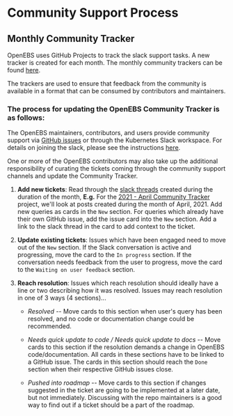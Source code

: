 # Community Support Process

## Monthly Community Tracker

OpenEBS uses GitHub Projects to track the slack support tasks. A new tracker is created for each month. The monthly community trackers can be found [here](https://github.com/orgs/openebs/projects/).

The trackers are used to ensure that feedback from the community is available in a format that can be consumed by contributors and maintainers.

### The process for updating the OpenEBS Community Tracker is as follows:

The OpenEBS maintainers, contributors, and users provide community support via [GitHub issues](https://github.com/openebs/openebs/issues) or through the Kubernetes Slack workspace. For details on joining the slack, please see the instructions [here](https://github.com/openebs/openebs/tree/master/community#contact).

One or more of the OpenEBS contributors may also take up the additional responsibility of curating the tickets coming through the community support channels and update the Community Tracker.

1. **Add new tickets**: Read through the [slack threads](https://kubernetes.slack.com/messages/openebs) created during the duration of the month,  **E.g.** For the [2021 - April Community Tracker](https://github.com/orgs/openebs/projects/31) project, we'll look at posts created during the month of April, 2021. Add new queries as cards in the `New` section. For queries which already have their own GitHub issue, add the issue card into the `New` section. Add a link to the slack thread in the card to add context to the ticket.

2. **Update existing tickets**: Issues which have been engaged need to move out of the `New` section. If the Slack conversation is active and progressing, move the card to the `In progress` section. If the conversation needs feedback from the user to progress, move the card to the `Waiting on user feedback` section.

3. **Reach resolution**: Issues which reach resolution should ideally have a line or two describing how it was resolved. Issues may reach resolution in one of 3 ways (4 sections)...
	- *Resolved* -- Move cards to this section when user's query has been resolved, and no code or documentation change could be recommended.

	- *Needs quick update to code / Needs quick update to docs* -- Move cards to this section if the resolution demands a change in OpenEBS code/documentation. All cards in these sections have to be linked to a GitHub issue. The cards in this section should reach the `Done` section when their respective GitHub issues close.

	- *Pushed into roadmap* -- Move cards to this section if changes suggested in the ticket are going to be implemented at a later date, but not immediately. Discussing with the repo maintainers is a good way to find out if a ticket should be a part of the roadmap.





